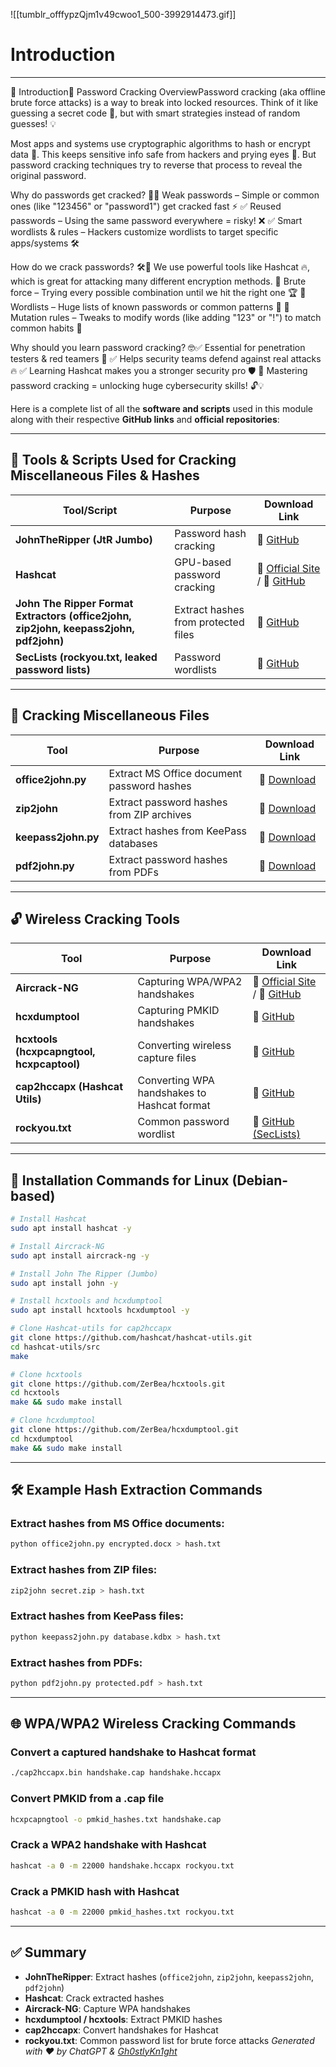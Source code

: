 
![[tumblr_offfypzQjm1v49cwoo1_500-3992914473.gif]]
# Introduction

---
🚀 Introduction🔑 Password Cracking OverviewPassword cracking (aka offline brute force attacks) is a way to break into locked resources. Think of it like guessing a secret code 🔢, but with smart strategies instead of random guesses! 💡

Most apps and systems use cryptographic algorithms to hash or encrypt data 🔐. This keeps sensitive info safe from hackers and prying eyes 👀. But password cracking techniques try to reverse that process to reveal the original password.

Why do passwords get cracked? 🤔✅ Weak passwords – Simple or common ones (like "123456" or "password1") get cracked fast ⚡
✅ Reused passwords – Using the same password everywhere = risky! ❌
✅ Smart wordlists & rules – Hackers customize wordlists to target specific apps/systems 🛠️

How do we crack passwords? 🛠️🔹 We use powerful tools like Hashcat 🔥, which is great for attacking many different encryption methods.
🔹 Brute force – Trying every possible combination until we hit the right one 🏆
🔹 Wordlists – Huge lists of known passwords or common patterns 📜
🔹 Mutation rules – Tweaks to modify words (like adding "123" or "!") to match common habits 🔄

Why should you learn password cracking? 🤓✅ Essential for penetration testers & red teamers 🎯
✅ Helps security teams defend against real attacks 🔥
✅ Learning Hashcat makes you a stronger security pro 🛡️
🚀 Mastering password cracking = unlocking huge cybersecurity skills! 🔓💡


Here is a complete list of all the **software and scripts** used in this module along with their respective **GitHub links** and **official repositories**:

---

## **🔧 Tools & Scripts Used for Cracking Miscellaneous Files & Hashes**

|**Tool/Script**|**Purpose**|**Download Link**|
|---|---|---|
|**JohnTheRipper (JtR Jumbo)**|Password hash cracking|🔗 [GitHub](https://github.com/openwall/john)|
|**Hashcat**|GPU-based password cracking|🔗 [Official Site](https://hashcat.net/hashcat/) / 🔗 [GitHub](https://github.com/hashcat/hashcat)|
|**John The Ripper Format Extractors (office2john, zip2john, keepass2john, pdf2john)**|Extract hashes from protected files|🔗 [GitHub](https://github.com/openwall/john/tree/bleeding-jumbo/run)|
|**SecLists (rockyou.txt, leaked password lists)**|Password wordlists|🔗 [GitHub](https://github.com/danielmiessler/SecLists)|

---

## **📂 Cracking Miscellaneous Files**

|**Tool**|**Purpose**|**Download Link**|
|---|---|---|
|**office2john.py**|Extract MS Office document password hashes|🔗 [Download](https://github.com/openwall/john/blob/bleeding-jumbo/run/office2john.py)|
|**zip2john**|Extract password hashes from ZIP archives|🔗 [Download](https://github.com/openwall/john/blob/bleeding-jumbo/run/zip2john.c)|
|**keepass2john.py**|Extract hashes from KeePass databases|🔗 [Download](https://github.com/openwall/john/blob/bleeding-jumbo/run/keepass2john.py)|
|**pdf2john.py**|Extract password hashes from PDFs|🔗 [Download](https://github.com/openwall/john/blob/bleeding-jumbo/run/pdf2john.py)|

---

## **🔓 Wireless Cracking Tools**

|**Tool**|**Purpose**|**Download Link**|
|---|---|---|
|**Aircrack-NG**|Capturing WPA/WPA2 handshakes|🔗 [Official Site](https://www.aircrack-ng.org/) / 🔗 [GitHub](https://github.com/aircrack-ng/aircrack-ng)|
|**hcxdumptool**|Capturing PMKID handshakes|🔗 [GitHub](https://github.com/ZerBea/hcxdumptool)|
|**hcxtools (hcxpcapngtool, hcxpcaptool)**|Converting wireless capture files|🔗 [GitHub](https://github.com/ZerBea/hcxtools)|
|**cap2hccapx (Hashcat Utils)**|Converting WPA handshakes to Hashcat format|🔗 [GitHub](https://github.com/hashcat/hashcat-utils)|
|**rockyou.txt**|Common password wordlist|🔗 [GitHub (SecLists)](https://github.com/danielmiessler/SecLists)|

---

## **🚀 Installation Commands for Linux (Debian-based)**

```bash
# Install Hashcat
sudo apt install hashcat -y

# Install Aircrack-NG
sudo apt install aircrack-ng -y

# Install John The Ripper (Jumbo)
sudo apt install john -y

# Install hcxtools and hcxdumptool
sudo apt install hcxtools hcxdumptool -y

# Clone Hashcat-utils for cap2hccapx
git clone https://github.com/hashcat/hashcat-utils.git
cd hashcat-utils/src
make

# Clone hcxtools
git clone https://github.com/ZerBea/hcxtools.git
cd hcxtools
make && sudo make install

# Clone hcxdumptool
git clone https://github.com/ZerBea/hcxdumptool.git
cd hcxdumptool
make && sudo make install
```

---

## **🛠️ Example Hash Extraction Commands**

### Extract hashes from MS Office documents:

```bash
python office2john.py encrypted.docx > hash.txt
```

### Extract hashes from ZIP files:

```bash
zip2john secret.zip > hash.txt
```

### Extract hashes from KeePass files:

```bash
python keepass2john.py database.kdbx > hash.txt
```

### Extract hashes from PDFs:

```bash
python pdf2john.py protected.pdf > hash.txt
```

---

## **🌐 WPA/WPA2 Wireless Cracking Commands**

### **Convert a captured handshake to Hashcat format**

```bash
./cap2hccapx.bin handshake.cap handshake.hccapx
```

### **Convert PMKID from a .cap file**

```bash
hcxpcapngtool -o pmkid_hashes.txt handshake.cap
```

### **Crack a WPA2 handshake with Hashcat**

```bash
hashcat -a 0 -m 22000 handshake.hccapx rockyou.txt
```

### **Crack a PMKID hash with Hashcat**

```bash
hashcat -a 0 -m 22000 pmkid_hashes.txt rockyou.txt
```

---

## **✅ Summary**

- **JohnTheRipper**: Extract hashes (`office2john`, `zip2john`, `keepass2john`, `pdf2john`)
- **Hashcat**: Crack extracted hashes
- **Aircrack-NG**: Capture WPA handshakes
- **hcxdumptool / hcxtools**: Extract PMKID hashes
- **cap2hccapx**: Convert handshakes for Hashcat
- **rockyou.txt**: Common password list for brute force attacks
*Generated with ❤️ by ChatGPT & [Gh0stlyKn1ght](https://github.com/Gh0stlyKn1ght)*